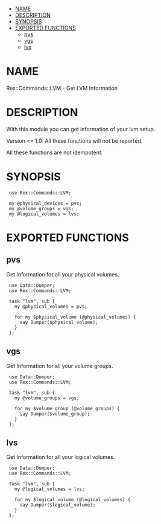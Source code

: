 -   [NAME](#NAME)
-   [DESCRIPTION](#DESCRIPTION)
-   [SYNOPSIS](#SYNOPSIS)
-   [EXPORTED FUNCTIONS](#EXPORTED-FUNCTIONS)
    -   [pvs](#pvs)
    -   [vgs](#vgs)
    -   [lvs](#lvs)

# NAME

Rex::Commands::LVM - Get LVM Information

# DESCRIPTION

With this module you can get information of your lvm setup.

Version &lt;= 1.0: All these functions will not be reported.

All these functions are not idempotent.

# SYNOPSIS

     use Rex::Commands::LVM;
     
     my @physical_devices = pvs;
     my @volume_groups = vgs;
     my @logical_volumes = lvs;

# EXPORTED FUNCTIONS

## pvs

Get Information for all your physical volumes.

     use Data::Dumper;
     use Rex::Commands::LVM;
     
     task "lvm", sub {
       my @physical_volumes = pvs;
     
       for my $physical_volume (@physical_volumes) {
         say Dumper($physical_volume);
       }
     };

## vgs

Get Information for all your volume groups.

     use Data::Dumper;
     use Rex::Commands::LVM;
     
     task "lvm", sub {
       my @volume_groups = vgs;
     
       for my $volume_group (@volume_groups) {
         say Dumper($volume_group);
       }
     };

## lvs

Get Information for all your logical volumes.

     use Data::Dumper;
     use Rex::Commands::LVM;
     
     task "lvm", sub {
       my @logical_volumes = lvs;
     
       for my $logical_volume (@logical_volumes) {
         say Dumper($logical_volume);
       }
     };

